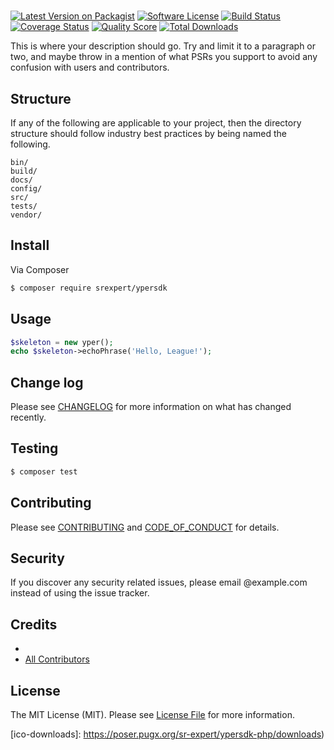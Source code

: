 # 

[![Latest Version on Packagist][ico-version]](https://packagist.org/packages/sr-expert/ypersdk-php)
[![Software License][ico-license]](LICENSE.md)
[![Build Status][ico-travis]](https://travis-ci.com/github/sr-expert/ypersdk-php)
[![Coverage Status][ico-scrutinizer]][link-scrutinizer]
[![Quality Score][ico-code-quality]][link-code-quality]
[![Total Downloads](https://poser.pugx.org/sr-expert/ypersdk-php/downloads)](//packagist.org/packages/sr-expert/ypersdk-php)

This is where your description should go. Try and limit it to a paragraph or two, and maybe throw in a mention of what
PSRs you support to avoid any confusion with users and contributors.

## Structure

If any of the following are applicable to your project, then the directory structure should follow industry best practices by being named the following.

```
bin/        
build/
docs/
config/
src/
tests/
vendor/
```


## Install

Via Composer

``` bash
$ composer require srexpert/ypersdk
```

## Usage

``` php
$skeleton = new yper();
echo $skeleton->echoPhrase('Hello, League!');
```

## Change log

Please see [CHANGELOG](CHANGELOG.md) for more information on what has changed recently.

## Testing

``` bash
$ composer test
```

## Contributing

Please see [CONTRIBUTING](CONTRIBUTING.md) and [CODE_OF_CONDUCT](CODE_OF_CONDUCT.md) for details.

## Security

If you discover any security related issues, please email @example.com instead of using the issue tracker.

## Credits

- [][link-author]
- [All Contributors][link-contributors]

## License

The MIT License (MIT). Please see [License File](LICENSE.md) for more information.

[ico-version]: https://img.shields.io/packagist/v/sr-expert/.svg?style=flat-square
[ico-license]: https://img.shields.io/badge/license-MIT-brightgreen.svg?style=flat-square
[ico-travis]: https://travis-ci.com/sr-expert/ypersdk-php.svg?branch=master
[ico-scrutinizer]: https://img.shields.io/scrutinizer/coverage/g/sr-expert/.svg?style=flat-square
[ico-code-quality]: https://img.shields.io/scrutinizer/g/sr-expert/.svg?style=flat-square
[ico-downloads]: https://poser.pugx.org/sr-expert/ypersdk-php/downloads)

[link-packagist]: https://packagist.org/packages/sr-expert/ypersdk-php
[link-travis]: https://travis-ci.com/github/sr-expert/ypersdk-php
[link-scrutinizer]: https://scrutinizer-ci.com/g/sr-expert//code-structure
[link-code-quality]: https://scrutinizer-ci.com/g/sr-expert/
[link-downloads]: https://packagist.org/packages/sr-expert/
[link-author]: https://github.com/
[link-contributors]: ../../contributors
